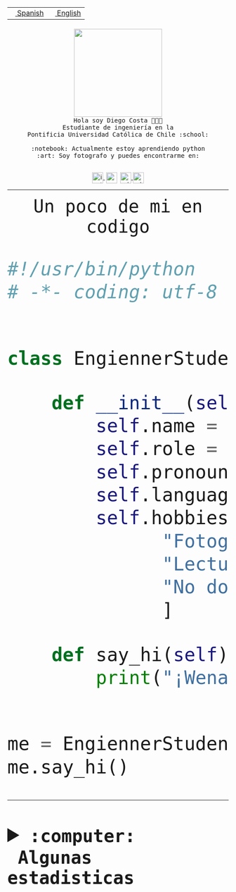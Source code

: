 <table border="0"  align="right">
 <tr><td><a href="README.md"><img src="https://upload.wikimedia.org/wikipedia/commons/thumb/8/89/Bandera_de_Espa%C3%B1a.svg/1200px-Bandera_de_Espa%C3%B1a.svg.png" height="10"> Spanish</a></td>
 <td><a href="README.en.md"><img src="https://upload.wikimedia.org/wikipedia/commons/a/a4/Flag_of_the_United_States.svg" height="10"> English</a></td></tr>
</table><br><br><br>


<p align="center">
  <img src="https://github.com/diegocostares/diegocostares/blob/main/Images/aaa2.gif?raw=true" height="200px">
  <br><samp>
    Hola soy Diego Costa 👨🏻‍💻<br>
    Estudiante de ingeniería en la <br>
    Pontificia Universidad Católica de Chile :school:<br>
  <br>
    :notebook: Actualmente estoy aprendiendo python <br>
    :art: Soy fotografo y puedes encontrarme en: <br>
  <br></samp>
  
</p>

<p align="center">
   <a href="https://instagram.com/diegocosta_no" target="blank">
    <img 
    align="center" src="https://cdn.jsdelivr.net/npm/simple-icons@3.0.1/icons/instagram.svg" alt="instagram" height="25px" width="25px" />
  </a>
  <a style="border: 3px solid; color: white;"href="https://t.me/diegocosta_no" target="blank">
  <img
  align="center" alt="Telegram" width="25px" src="https://icons-for-free.com/iconfiles/png/512/Telegram-1324888767380505522.png" />
</a>
<a href="https://api.whatsapp.com/send?phone=56971897835&text=Hola!" target="blank">
  <img
  align="center" alt="wtsp" width="25px" src="https://img.icons8.com/pastel-glyph/2x/whatsapp--v2.png" />
</a>
<a href="https://www.linkedin.com/in/diego-costa-786249213/" target="blank">
  <img
  align="center" alt="wtsp" width="25px" src="https://img.icons8.com/metro/452/linkedin.png" />
</a>

  </a>
</p>

---


<p align="center"><font size="25"><samp>Un poco de mi en codigo</samp></front></p>


```python
#!/usr/bin/python
# -*- coding: utf-8 -*-


class EngiennerStudent:

    def __init__(self):
        self.name = "Diego Costa"
        self.role = "Estudiante"
        self.pronouns = "he/him"
        self.language_spoken = ["es_CL", "en_US"]
        self.hobbies = [
              "Fotografia",
              "Lectura",
              "No dormir",
              ]

    def say_hi(self):
        print("¡Wena mundo!")


me = EngiennerStudent()
me.say_hi()
```
---
<details>
  <summary><b><samp>:computer: &nbsp;Algunas estadisticas</samp></b></summary>
  <br/></p>

<!--START_SECTION:waka-->
![Code Time](http://img.shields.io/badge/Code%20Time-733%20hrs%2039%20mins-blue)

**Soy nocturno 🦉** 

```text
🌞 Mañana     7 commits      ░░░░░░░░░░░░░░░░░░░░░░░░░   1.15% 
🌆 Día        194 commits    ████████░░░░░░░░░░░░░░░░░   31.91% 
🌃 Tarde      241 commits    ██████████░░░░░░░░░░░░░░░   39.64% 
🌙 Noche      166 commits    ██████░░░░░░░░░░░░░░░░░░░   27.3%

```
📅 **Soy más productivo los Miércoles** 

```text
Lunes        70 commits     ███░░░░░░░░░░░░░░░░░░░░░░   11.51% 
Martes       74 commits     ███░░░░░░░░░░░░░░░░░░░░░░   12.17% 
Miércoles    134 commits    █████░░░░░░░░░░░░░░░░░░░░   22.04% 
Jueves       74 commits     ███░░░░░░░░░░░░░░░░░░░░░░   12.17% 
Viernes      59 commits     ██░░░░░░░░░░░░░░░░░░░░░░░   9.7% 
Sábado       91 commits     ███░░░░░░░░░░░░░░░░░░░░░░   14.97% 
Domingo      106 commits    ████░░░░░░░░░░░░░░░░░░░░░   17.43%

```


📊 **Esta semana me dediqué a** 

```text
🐱‍💻 Proyectos: 
TempLex                  11 hrs 35 mins      ██████████████████░░░░░░░   74.78% 
TemPlatex                1 hr 43 mins        ██░░░░░░░░░░░░░░░░░░░░░░░   11.14% 
latex-templates          1 hr 35 mins        ██░░░░░░░░░░░░░░░░░░░░░░░   10.32% 
login_MP                 25 mins             ░░░░░░░░░░░░░░░░░░░░░░░░░   2.77% 
myfirstdoc               4 mins              ░░░░░░░░░░░░░░░░░░░░░░░░░   0.45%

```


 Last Updated on 19/11/2022 12:40:45 UTC
<!--END_SECTION:waka-->
  
  

<p align="center"> <img src="https://github-readme-stats.vercel.app/api?username=diegocostares&show_icons=true&theme=ayu-mirage" alt="abhisheknaiidu" /></p>
 
</details>
